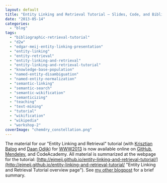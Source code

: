 ```yaml
---
layout: default
title: "Entity Linking and Retrieval Tutorial – Slides, Code, and Bibliography"
date: "2013-05-14"
categories:
  - "blog"
tags:
  - "bibliographic-retrieval-tutorial"
  - "d2w"
  - "edgar-meij-entity-linking-presentation"
  - "entity-linking"
  - "entity-retrieval"
  - "entity-linking-and-retrieval"
  - "entity-linking-and-retrieval-tutorial"
  - "knowledge-base-population"
  - "named-entity-disambiguation"
  - "named-entity-normalization"
  - "semantic-linking"
  - "semantic-search"
  - "semantic-wikification"
  - "semanticizing"
  - "teaching"
  - "text-mining"
  - "tutorial"
  - "wikification"
  - "wikipedia"
  - "workshop-2"
coverImage: "chemdry_constellation.png"
---
```


The material for our "Entity Linking and Retrieval" tutorial (with [Krisztian Balog](http://krisztianbalog.com/) and [Daan Odijk](http://staff.science.uva.nl/~dodijk/)) for [WWW2013](https://dl.acm.org/doi/proceedings/10.1145/2487788) is now available online on [GitHub](https://github.com/ejmeij/entity-linking-and-retrieval-tutorial "Entity Linking and Retrieval GitHub repository"), [Mendeley](http://www.mendeley.com/groups/3339761/entity-linking-and-retrieval-tutorial-at-www-2013-and-sigir-2013/papers/ "Mendeley group on Entity Linking and Retrieval"), and CodeAcademy. All material is summarized at the webpage for the tutorial: [http://ejmeij.github.io/entity-linking-and-retrieval-tutorial/](http://ejmeij.github.io/entity-linking-and-retrieval-tutorial/ "Entity Linking and Retrieval Tutorial overview page"). See [my other blogpost](http://edgar.meij.pro/entity-linking-retrieval-www-2013/ "Entity Linking and Retrieval (WWW 2013)") for a brief summary.
